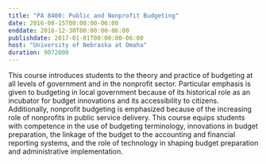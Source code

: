 ```yaml
---
title: "PA 8400: Public and Nonprofit Budgeting"
date: 2016-08-15T00:00:00-06:00
enddate: 2016-12-30T00:00:00-06:00
publishdate: 2017-01-01T00:00:00-06:00
host: "University of Nebraska at Omaha"
duration: 9072000
---
```


This course introduces students to the theory and practice of budgeting at all levels of government and in
the nonprofit sector. Particular emphasis is given to budgeting in local government because of its historical
role as an incubator for budget innovations and its accessibility to citizens. Additionally, nonprofit
budgeting is emphasized because of the increasing role of nonprofits in public service delivery. This course
equips students with competence in the use of budgeting terminology, innovations in budget preparation,
the linkage of the budget to the accounting and financial reporting systems, and the role of technology in
shaping budget preparation and administrative implementation.
